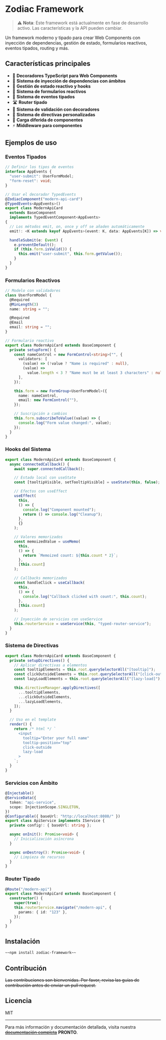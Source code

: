 # Zodiac Framework

> ⚠️ **Nota**: Este framework está actualmente en fase de desarrollo activo. Las características y la API pueden cambiar.

Un framework moderno y tipado para crear Web Components con inyección de dependencias, gestión de estado, formularios reactivos, eventos tipados, routing y más.

## Características principales

- 🚀 **Decoradores TypeScript para Web Components**
- 💉 **Sistema de inyección de dependencias con ámbitos**
- 🔄 **Gestión de estado reactivo y hooks**
- 📝 **Sistema de formularios reactivos**
- 🎯 **Sistema de eventos tipados**
- 🛣️ **Router tipado**
- 📏 **Sistema de validación con decoradores**
- 🎨 **Sistema de directivas personalizadas**
- 🔌 **Carga diferida de componentes**
- ⚡ **Middleware para componentes**

## Ejemplos de uso

### Eventos Tipados

```typescript
// Definir los tipos de eventos
interface AppEvents {
  "user-submit": UserFormModel;
  "form-reset": void;
}

// Usar el decorador TypedEvents
@ZodiacComponent("modern-api-card")
@TypedEvents<AppEvents>()
export class ModernApiCard
  extends BaseComponent
  implements TypedEventComponent<AppEvents>
{
  // Los métodos emit, on, once y off se añaden automáticamente
  emit!: <K extends keyof AppEvents>(event: K, data: AppEvents[K]) => void;

  handleSubmit(e: Event) {
    e.preventDefault();
    if (this.form.isValid()) {
      this.emit("user-submit", this.form.getValue());
    }
  }
}
```

### Formularios Reactivos

```typescript
// Modelo con validadores
class UserFormModel {
  @Required
  @MinLength(3)
  name: string = "";

  @Required
  @Email
  email: string = "";
}

// Formulario reactivo
export class ModernApiCard extends BaseComponent {
  private setupForm() {
    const nameControl = new FormControl<string>("", {
      validators: [
        (value) => (!value ? "Name is required" : null),
        (value) =>
          value.length < 3 ? "Name must be at least 3 characters" : null,
      ],
    });

    this.form = new FormGroup<UserFormModel>({
      name: nameControl,
      email: new FormControl(""),
    });

    // Suscripción a cambios
    this.form.subscribeToValue((value) => {
      console.log("Form value changed:", value);
    });
  }
}
```

### Hooks del Sistema

```typescript
export class ModernApiCard extends BaseComponent {
  async connectedCallback() {
    await super.connectedCallback();

    // Estado local con useState
    const [tooltipVisible, setTooltipVisible] = useState(this, false);

    // Efectos con useEffect
    useEffect(
      this,
      () => {
        console.log("Component mounted");
        return () => console.log("Cleanup");
      },
      {}
    );

    // Valores memorizados
    const memoizedValue = useMemo(
      this,
      () => {
        return `Memoized count: ${this.count * 2}`;
      },
      [this.count]
    );

    // Callbacks memorizados
    const handleClick = useCallback(
      this,
      () => {
        console.log("Callback clicked with count:", this.count);
      },
      [this.count]
    );

    // Inyección de servicios con useService
    this.routerService = useService(this, "typed-router-service");
  }
}
```

### Sistema de Directivas

```typescript
export class ModernApiCard extends BaseComponent {
  private setupDirectives() {
    // Aplicar directivas a elementos
    const tooltipElements = this.root.querySelectorAll("[tooltip]");
    const clickOutsideElements = this.root.querySelectorAll("[click-outside]");
    const lazyLoadElements = this.root.querySelectorAll("[lazy-load]");

    this.directiveManager.applyDirectives([
      ...tooltipElements,
      ...clickOutsideElements,
      ...lazyLoadElements,
    ]);
  }

  // Uso en el template
  render() {
    return /* html */ `
      <input 
        tooltip="Enter your full name"
        tooltip-position="top"
        click-outside
        lazy-load
      >
    `;
  }
}
```

### Servicios con Ámbito

```typescript
@Injectable()
@ServiceData({
  token: "api-service",
  scope: InjectionScope.SINGLETON,
})
@Configurable({ baseUrl: "http://localhost:8080/" })
export class ApiService implements IService {
  private config!: { baseUrl: string };

  async onInit(): Promise<void> {
    // Inicialización asíncrona
  }

  async onDestroy(): Promise<void> {
    // Limpieza de recursos
  }
}
```

### Router Tipado

```typescript
@Route("/modern-api")
export class ModernApiCard extends BaseComponent {
  constructor() {
    super(true);
    this.routerService.navigate("/modern-api", {
      params: { id: "123" },
    });
  }
}
```

## Instalación

```bash
~~npm install zodiac-framework~~
```

## Contribución

~~Las contribuciones son bienvenidas. Por favor, revisa las guías de contribución antes de enviar un pull request.~~

## Licencia

MIT

---

Para más información y documentación detallada, visita nuestra ~~[documentación completa](https://github.com/joordih/zodiac-framework/wiki)~~ **PRONTO**.
